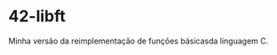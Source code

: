 <!----------------------------------------------------------------------------->
<!--                                                                         -->
<!--                                                      :::      ::::::::  -->
<!-- README.md                                          :+:      :+:    :+:  -->
<!--                                                  +:+ +:+         +:+    -->
<!-- By: rapdos-s <rapdos-s@student.42.fr>          +#+  +:+       +#+       -->
<!--                                              +#+#+#+#+#+   +#+          -->
<!-- Created: 2024/03/27 20:57:09 by rapdos-s          #+#    #+#            -->
<!-- Updated: 2024/03/27 20:57:09 by rapdos-s         ###   ########.fr      -->
<!--                                                                         -->
<!----------------------------------------------------------------------------->

# 42-libft
Minha versão da reimplementação de funções básicasda linguagem C.
